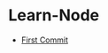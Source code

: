 # Learn-Node
* [First Commit](https://www.youtube.com/watch?v=UrDn3wBww0s&list=PLip8SpOo6_Is1Yw1jnJnTrjO1xR5B4-ns&index=5)
